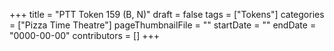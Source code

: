 +++
title = "PTT Token 159 (B, N)"
draft = false
tags = ["Tokens"]
categories = ["Pizza Time Theatre"]
pageThumbnailFile = ""
startDate = ""
endDate = "0000-00-00"
contributors = []
+++
